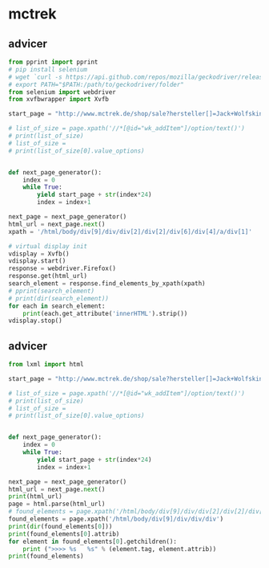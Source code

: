 # mctrek

## advicer

<!-- MARKDOWN-AUTO-DOCS:START (CODE:src=../../python/mctrek/advicer.1.py) -->
<!-- The below code snippet is automatically added from ../../python/mctrek/advicer.1.py -->
```py
from pprint import pprint
# pip install selenium
# wget `curl -s https://api.github.com/repos/mozilla/geckodriver/releases/latest | grep browser_download_url | grep linux64 | cut -d '"' -f 4`
# export PATH="$PATH:/path/to/geckodriver/folder"
from selenium import webdriver
from xvfbwrapper import Xvfb

start_page = "http://www.mctrek.de/shop/sale?hersteller[]=Jack+Wolfskin&suchevon="

# list_of_size = page.xpath('//*[@id="wk_addItem"]/option/text()')
# print(list_of_size)
# list_of_size = 
# print(list_of_size[0].value_options)


def next_page_generator():
    index = 0
    while True:
        yield start_page + str(index*24)
        index = index+1

next_page = next_page_generator()
html_url = next_page.next()
xpath = '/html/body/div[9]/div/div[2]/div[2]/div[6]/div[4]/a/div[1]'

# virtual display init
vdisplay = Xvfb()
vdisplay.start()
response = webdriver.Firefox()
response.get(html_url)
search_element = response.find_elements_by_xpath(xpath)
# pprint(search_element)
# print(dir(search_element))
for each in search_element:
	print(each.get_attribute('innerHTML').strip())
vdisplay.stop()
```
<!-- MARKDOWN-AUTO-DOCS:END -->



## advicer

<!-- MARKDOWN-AUTO-DOCS:START (CODE:src=../../python/mctrek/advicer.py) -->
<!-- The below code snippet is automatically added from ../../python/mctrek/advicer.py -->
```py
from lxml import html

start_page = "http://www.mctrek.de/shop/sale?hersteller[]=Jack+Wolfskin&suchevon="

# list_of_size = page.xpath('//*[@id="wk_addItem"]/option/text()')
# print(list_of_size)
# list_of_size = 
# print(list_of_size[0].value_options)


def next_page_generator():
    index = 0
    while True:
        yield start_page + str(index*24)
        index = index+1

next_page = next_page_generator()
html_url = next_page.next()
print(html_url)
page = html.parse(html_url)
# found_elements = page.xpath('/html/body/div[9]/div/div[2]/div[2]/div[6]')
found_elements = page.xpath('/html/body/div[9]/div/div/div')
print(dir(found_elements[0]))
print(found_elements[0].attrib)
for element in found_elements[0].getchildren():
    print (">>>> %s   %s" % (element.tag, element.attrib))
print(found_elements)
```
<!-- MARKDOWN-AUTO-DOCS:END -->


